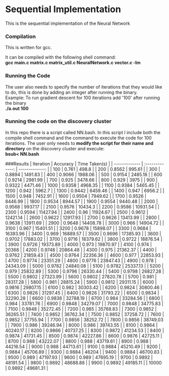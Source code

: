 # Sequential Implementation
This is the sequential implementation of the Neural Network
### Compilation
This is written for gcc.

It can be compiled with the following shell command: </br>
**gcc main.c matrix.c matrix_util.c NeuralNetwork.c vector.c -lm**
### Running the Code
The user also needs to specify the number of iterations that they would like to do, this is done by adding an integer after running the binary.</br>
Example: To run gradient descent for 100 iterations add '100' after running the binary </br>
**./a.out 100**
### Running the code on the discovery cluster
In this repo there is a script called NN.bash. In this script I include both the compile shell command and the command to execute the code for 100 iterations. The user only needs to **modify the script for their name and directory** on the discovery cluster and execute:</br>
**bsub< NN.bash**

###Results
|	Iteration	|	Accuracy	|	Time Taken(s)	|
|	------------- 	|	:-------------:	|	-------------:	|
|	100	|	0.761	|	498.8	|
|	200	|	0.8562	|	995.61	|
|	300	|	0.8894	|	1491.83	|
|	400	|	0.9066	|	1988.06	|
|	500	|	0.9154	|	2485.18	|
|	600	|	0.9214	|	2981.99	|
|	700	|	0.925	|	3478.66	|
|	800	|	0.929	|	3975	|
|	900	|	0.9322	|	4471.46	|
|	1000	|	0.9358	|	4968.35	|
|	1100	|	0.9384	|	5465.45	|
|	1200	|	0.942	|	5962.7	|
|	1300	|	0.9442	|	6459.46	|
|	1400	|	0.947	|	6956.2	|
|	1500	|	0.948	|	7452.91	|
|	1600	|	0.9504	|	7949.62	|
|	1700	|	0.9526	|	8446.99	|
|	1800	|	0.9534	|	8944.57	|
|	1900	|	0.9554	|	9440.48	|
|	2000	|	0.9568	|	9937.17	|
|	2100	|	0.9576	|	10434.3	|
|	2200	|	0.9586	|	10931.54	|
|	2300	|	0.9594	|	11427.94	|
|	2400	|	0.96	|	11924.67	|
|	2500	|	0.9612	|	12421.14	|
|	2600	|	0.9622	|	12917.93	|
|	2700	|	0.9626	|	13413.99	|
|	2800	|	0.9638	|	13911.69	|
|	2900	|	0.9648	|	14408.78	|
|	3000	|	0.966	|	14904.72	|
|	3100	|	0.967	|	15401.51	|
|	3200	|	0.9678	|	15898.07	|
|	3300	|	0.9684	|	16393.96	|
|	3400	|	0.969	|	16889.57	|
|	3500	|	0.9696	|	17385.93	|
|	3600	|	0.9702	|	17883.02	|
|	3700	|	0.9716	|	18379.62	|
|	3800	|	0.9722	|	18876.54	|
|	3900	|	0.9726	|	19373.89	|
|	4000	|	0.973	|	19870.97	|
|	4100	|	0.974	|	20368	|
|	4200	|	0.9748	|	20864.48	|
|	4300	|	0.975	|	21362.37	|
|	4400	|	0.9762	|	21859.43	|
|	4500	|	0.9764	|	22356.36	|
|	4600	|	0.977	|	22853.93	|
|	4700	|	0.9774	|	23351.29	|
|	4800	|	0.9776	|	23847.43	|
|	4900	|	0.978	|	24343.09	|
|	5000	|	0.9782	|	24840.08	|
|	5100	|	0.9782	|	25337.13	|
|	5200	|	0.979	|	25832.89	|
|	5300	|	0.9796	|	26330.44	|
|	5400	|	0.9798	|	26827.28	|
|	5500	|	0.9802	|	27323.99	|
|	5600	|	0.9802	|	27820.78	|
|	5700	|	0.981	|	28317.28	|
|	5800	|	0.981	|	28815.24	|
|	5900	|	0.9812	|	29311.15	|
|	6000	|	0.9816	|	29807.15	|
|	6100	|	0.982	|	30303.42	|
|	6200	|	0.9824	|	30800.46	|
|	6300	|	0.9826	|	31297.45	|
|	6400	|	0.9826	|	31793.22	|
|	6500	|	0.9834	|	32290.28	|
|	6600	|	0.9836	|	32788.19	|
|	6700	|	0.984	|	33284.56	|
|	6800	|	0.984	|	33781.76	|
|	6900	|	0.9848	|	34279.07	|
|	7000	|	0.9848	|	34775.83	|
|	7100	|	0.9848	|	35272.45	|
|	7200	|	0.985	|	35768.83	|
|	7300	|	0.9852	|	36265.51	|
|	7400	|	0.9852	|	36762.34	|
|	7500	|	0.9852	|	37258.72	|
|	7600	|	0.9852	|	37755.94	|
|	7700	|	0.9856	|	38252.72	|
|	7800	|	0.9856	|	38749.03	|
|	7900	|	0.986	|	39246.94	|
|	8000	|	0.986	|	39743.55	|
|	8100	|	0.9864	|	40240.17	|
|	8200	|	0.9866	|	40737.25	|
|	8300	|	0.9872	|	41234.53	|
|	8400	|	0.9874	|	41731.45	|
|	8500	|	0.9874	|	42227.86	|
|	8600	|	0.9876	|	42725.11	|
|	8700	|	0.988	|	43222.07	|
|	8800	|	0.988	|	43719.61	|
|	8900	|	0.988	|	44216.54	|
|	9000	|	0.988	|	44713.61	|
|	9100	|	0.9884	|	45210.49	|
|	9200	|	0.9884	|	45706.89	|
|	9300	|	0.9884	|	46204	|
|	9400	|	0.9884	|	46700.83	|
|	9500	|	0.989	|	47197.93	|
|	9600	|	0.989	|	47695.19	|
|	9700	|	0.9892	|	48191.54	|
|	9800	|	0.9892	|	48688.88	|
|	9900	|	0.9892	|	49185.11	|
|	10000	|	0.9892	|	49681.31	|
